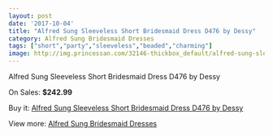 ```yaml
---
layout: post
date: '2017-10-04'
title: "Alfred Sung Sleeveless Short Bridesmaid Dress D476 by Dessy"
category: Alfred Sung Bridesmaid Dresses
tags: ["short","party","sleeveless","beaded","charming"]
image: http://img.princessan.com/32146-thickbox_default/alfred-sung-sleeveless-short-bridesmaid-dress-d476-by-dessy.jpg
---
```

Alfred Sung Sleeveless Short Bridesmaid Dress D476 by Dessy

On Sales: **$242.99**
<a href="https://www.princessan.com/en/14724-alfred-sung-sleeveless-short-bridesmaid-dress-d476-by-dessy.html"><amp-img layout="responsive" width="600" height="600" src="//img.princessan.com/32146-thickbox_default/alfred-sung-sleeveless-short-bridesmaid-dress-d476-by-dessy.jpg" alt="Alfred Sung Sleeveless Short Bridesmaid Dress D476 by Dessy 0" /></a>

Buy it: [Alfred Sung Sleeveless Short Bridesmaid Dress D476 by Dessy](https://www.princessan.com/en/14724-alfred-sung-sleeveless-short-bridesmaid-dress-d476-by-dessy.html "Alfred Sung Sleeveless Short Bridesmaid Dress D476 by Dessy")

View more: [Alfred Sung Bridesmaid Dresses](https://www.princessan.com/en/107- "Alfred Sung Bridesmaid Dresses")